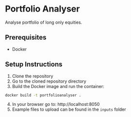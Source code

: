 # Portfolio Analyser
Analyse portfolio of long only equities.

## Prerequisites
- Docker

## Setup Instructions
1. Clone the repository
2. Go to the cloned repository directory
3. Build the Docker image and run the container:
```bash
docker build -t portfolioanalyser .
```
4. In your browser go to: http://localhost:8050
5. Example files to upload can be found in the `inputs` folder
